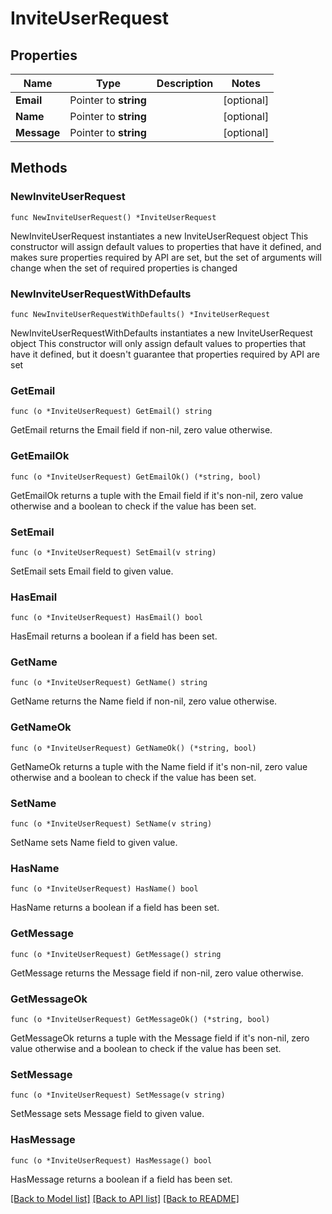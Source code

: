 # InviteUserRequest

## Properties

Name | Type | Description | Notes
------------ | ------------- | ------------- | -------------
**Email** | Pointer to **string** |  | [optional] 
**Name** | Pointer to **string** |  | [optional] 
**Message** | Pointer to **string** |  | [optional] 

## Methods

### NewInviteUserRequest

`func NewInviteUserRequest() *InviteUserRequest`

NewInviteUserRequest instantiates a new InviteUserRequest object
This constructor will assign default values to properties that have it defined,
and makes sure properties required by API are set, but the set of arguments
will change when the set of required properties is changed

### NewInviteUserRequestWithDefaults

`func NewInviteUserRequestWithDefaults() *InviteUserRequest`

NewInviteUserRequestWithDefaults instantiates a new InviteUserRequest object
This constructor will only assign default values to properties that have it defined,
but it doesn't guarantee that properties required by API are set

### GetEmail

`func (o *InviteUserRequest) GetEmail() string`

GetEmail returns the Email field if non-nil, zero value otherwise.

### GetEmailOk

`func (o *InviteUserRequest) GetEmailOk() (*string, bool)`

GetEmailOk returns a tuple with the Email field if it's non-nil, zero value otherwise
and a boolean to check if the value has been set.

### SetEmail

`func (o *InviteUserRequest) SetEmail(v string)`

SetEmail sets Email field to given value.

### HasEmail

`func (o *InviteUserRequest) HasEmail() bool`

HasEmail returns a boolean if a field has been set.

### GetName

`func (o *InviteUserRequest) GetName() string`

GetName returns the Name field if non-nil, zero value otherwise.

### GetNameOk

`func (o *InviteUserRequest) GetNameOk() (*string, bool)`

GetNameOk returns a tuple with the Name field if it's non-nil, zero value otherwise
and a boolean to check if the value has been set.

### SetName

`func (o *InviteUserRequest) SetName(v string)`

SetName sets Name field to given value.

### HasName

`func (o *InviteUserRequest) HasName() bool`

HasName returns a boolean if a field has been set.

### GetMessage

`func (o *InviteUserRequest) GetMessage() string`

GetMessage returns the Message field if non-nil, zero value otherwise.

### GetMessageOk

`func (o *InviteUserRequest) GetMessageOk() (*string, bool)`

GetMessageOk returns a tuple with the Message field if it's non-nil, zero value otherwise
and a boolean to check if the value has been set.

### SetMessage

`func (o *InviteUserRequest) SetMessage(v string)`

SetMessage sets Message field to given value.

### HasMessage

`func (o *InviteUserRequest) HasMessage() bool`

HasMessage returns a boolean if a field has been set.


[[Back to Model list]](../README.md#documentation-for-models) [[Back to API list]](../README.md#documentation-for-api-endpoints) [[Back to README]](../README.md)


